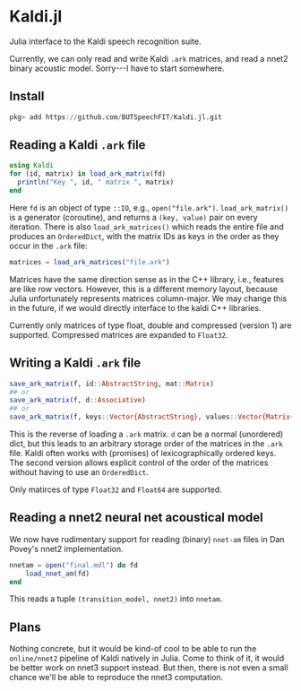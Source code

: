 # Kaldi.jl
Julia interface to the Kaldi speech recognition suite.

Currently, we can only read and write Kaldi `.ark` matrices, and read a nnet2 binary acoustic model.  Sorry---I have to start somewhere.

## Install

```julia
pkg> add https://github.com/BUTSpeechFIT/Kaldi.jl.git
```

## Reading a Kaldi `.ark` file

```julia
using Kaldi
for (id, matrix) in load_ark_matrix(fd)
  println("Key ", id, " matrix ", matrix)
end
```
Here `fd` is an object of type `::IO`, e.g., `open("file.ark")`.  `load_ark_matrix()` is a generator (coroutine), and returns a `(key, value)` pair on every iteration.  There is also `load_ark_matrices()` which reads the entire file and produces an `OrderedDict`, with the matrix IDs as keys in the order as they occur in the `.ark` file:
```julia
matrices = load_ark_matrices("file.ark")
```
Matrices have the same direction sense as in the C++ library, i.e., features are like row vectors.  However, this is a different memory layout, because Julia unfortunately represents matrices column-major.  We may change this in the future, if we would directly interface to the kaldi C++ libraries.

Currently only matrices of type float, double and compressed (version 1) are supported.   Compressed matrices are expanded to `Float32`.

## Writing a Kaldi `.ark` file

```julia
save_ark_matrix(f, id::AbstractString, mat::Matrix)
## or
save_ark_matrix(f, d::Associative)
## or
save_ark_matrix(f, keys::Vector{AbstractString}, values::Vector{Matrix{AbstractFloat}})
```

This is the reverse of loading a `.ark` matrix.  `d` can be a normal (unordered) dict, but this leads to an arbitrary storage order of the matrices in the `.ark` file.  Kaldi often works with (promises) of lexicographically ordered keys.  The second version allows explicit control of the order of the matrices without having to use an `OrderedDict`.

Only matirces of type `Float32` and `Float64` are supported.

## Reading a nnet2 neural net acoustical model

We now have rudimentary support for reading (binary) `nnet-am` files in Dan Povey's nnet2 implementation.
```julia
nnetam = open("final.mdl") do fd
    load_nnet_am(fd)
end
```
This reads a tuple `(transition_model, nnet2)` into `nnetam`.

## Plans

Nothing concrete, but it would be kind-of cool to be able to run the `online/nnet2` pipeline of Kaldi natively in Julia.  Come to think of it, it would be better work on nnet3 support instead.  But then, there is not even a small chance we'll be able to reproduce the nnet3 computation.
